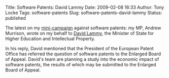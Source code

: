 Title: Software Patents: David Lammy
Date: 2009-02-08 16:33
Author: Tony Locke
Tags: software-patents
Slug: software-patents-david-lammy
Status: published

The latest on my [mini-campaign]({filename}software-patents-replies.md) against software patents: my MP, Andrew Murrison, wrote on my behalf to [David Lammy](http://en.wikipedia.org/wiki/David_Lammy), the Minister of State for Higher Education and Intellectual Property.  
  
In his reply, David mentioned that the President of the European Patent Office has referred the question of software patents to the Enlarged Board of Appeal. David's team are planning a study into the economic impact of software patents, the results of which may be submitted to the Enlarged Board of Appeal.
